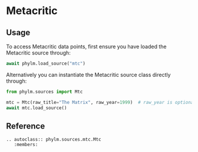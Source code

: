 # Metacritic

## Usage

To access Metacritic data points, first ensure you have loaded the Metacritic source
through:

```python
await phylm.load_source("mtc")
```

Alternatively you can instantiate the Metacritic source class directly through:

```python
from phylm.sources import Mtc

mtc = Mtc(raw_title="The Matrix", raw_year=1999)  # raw_year is optional
await mtc.load_source()
```

## Reference

```{eval-rst}
.. autoclass:: phylm.sources.mtc.Mtc
   :members:
```
